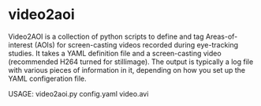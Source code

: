 video2aoi
=========
Video2AOI is a collection of python scripts to define and tag Areas-of-interest (AOIs) for 
screen-casting videos recorded during eye-tracking studies. It takes a YAML definition file
and a screen-casting video (recommended H264 turned for stillimage). The output is typically
a log file with various pieces of information in it, depending on how you set up the YAML
configeration file.

USAGE: video2aoi.py config.yaml video.avi


